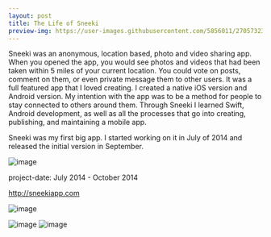 ```yaml
---
layout: post
title: The Life of Sneeki
preview-img: https://user-images.githubusercontent.com/5856011/27057323-b276ff3c-4f99-11e7-90ed-793851aab77a.png
---
```


Sneeki was an anonymous, location based, photo and video sharing app. When you opened the app, you would see photos and videos that had been taken within 5 miles of your current location. You could vote on posts, comment on them, or even private message them to other users. It was a full featured app that I loved creating. I created a native iOS version and Android version. My intention with the app was to be a method for people to stay connected to others around them. Through Sneeki I learned Swift, Android development, as well as all the processes that go into creating, publishing, and maintaining a mobile app.

Sneeki was my first big app. I started working on it in July of 2014 and released the initial version in September.


![image](https://cloud.githubusercontent.com/assets/5856011/7546530/8e798e0e-f5ac-11e4-8516-d6822e90b656.png)

project-date: July 2014 - October 2014

http://sneekiapp.com

![image](https://cloud.githubusercontent.com/assets/5856011/7004172/15712304-dc35-11e4-968e-ae1da892caeb.png)

![image](http://a5.mzstatic.com/us/r30/Purple3/v4/d7/c4/e7/d7c4e7fb-d0bb-ff61-2ef2-101f87fd601a/screen568x568.jpeg)
![image](http://a2.mzstatic.com/us/r30/Purple3/v4/06/ac/a8/06aca87d-5b11-0116-30ca-95e208ed883a/screen568x568.jpeg)
